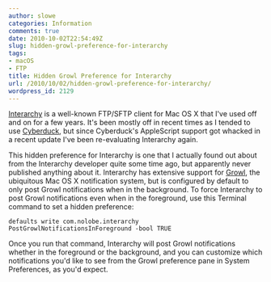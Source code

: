 ```yaml
---
author: slowe
categories: Information
comments: true
date: 2010-10-02T22:54:49Z
slug: hidden-growl-preference-for-interarchy
tags:
- macOS
- FTP
title: Hidden Growl Preference for Interarchy
url: /2010/10/02/hidden-growl-preference-for-interarchy/
wordpress_id: 2129
---
```


[Interarchy](http://nolobe.com/interarchy/) is a well-known FTP/SFTP client for Mac OS X that I've used off and on for a few years. It's been mostly off in recent times as I tended to use [Cyberduck](http://cyberduck.ch/), but since Cyberduck's AppleScript support got whacked in a recent update I've been re-evaluating Interarchy again.

This hidden preference for Interarchy is one that I actually found out about from the Interarchy developer quite some time ago, but apparently never published anything about it. Interarchy has extensive support for [Growl](http://growl.info/), the ubiquitous Mac OS X notification system, but is configured by default to only post Growl notifications when in the background. To force Interarchy to post Growl notifications even when in the foreground, use this Terminal command to set a hidden preference:

	defaults write com.nolobe.interarchy PostGrowlNotificationsInForeground -bool TRUE

Once you run that command, Interarchy will post Growl notifications whether in the foreground or the background, and you can customize which notifications you'd like to see from the Growl preference pane in System Preferences, as you'd expect.
